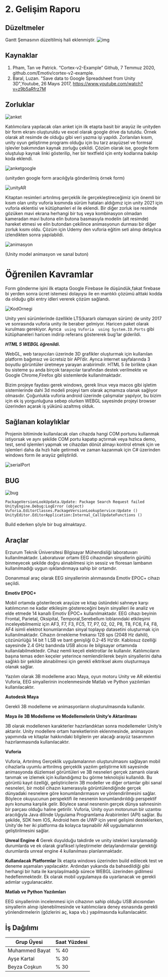 # 2. Gelişim Raporu

## Düzeltmeler
 Gantt Şemasının düzeltilmiş hali eklenmiştir.
![img](https://i.hizliresim.com/MG9AM3.png)


## Kaynaklar
1. Pham, Tan ve Patrick. “Cortex-v2-Example” Github, 7 Temmuz 2020, github.com/Emotiv/cortex-v2-example.
2. Baral, Luzan. "Save data to Google Spreadsheet from Unity 3D",Youtube, 26 Mayıs 2017, https://www.youtube.com/watch?v=z9b5aRfrz7M

## Zorluklar

![anket](/images/unityAnket.png)

Katılımcılara yapılacak olan anket için ilk etapta basit bir arayüz ile unityden bir form ekranı oluşturuldu ve excel olarak google drive da tutuldu. Örnek olarak alt resimde de olduğu gibi veri yazma işi yapıldı. Zorlanılan kısım, unity oyun geliştirme programı olduğu için bu tarz arayüzsel ve formsal işlevler bakımından kaynak zorluğu çekildi.
Çözüm olarak ise, google form oluştulup kaynak linki gösterilip, her bir textfield için enty kodlarına bakılıp koda eklendi.

![anketgoogle](/images/anketGD.png)

(unityden google form aracılığyla gönderilmiş örnek form)

![unityAR](/images/unityAR.png)

Kitaptan resimleri artırılmış gerçeklik ile gerçekleştireceğimiz için önemli bir kısım olan unity vuforia kısmında sürüm hataları aldığımız için unity 2021 için vuforia eklentisi ve kütüphanleri el ile eklendi. Bir diğer zorluk ise resimde gözüken mavi ekrana herhangi bir tuş veya kombinasyon olmadan kameradan mavi butona elin butona basmasıyla modelin (alt resimde) hareket etmesi ve elin butondan çekilince animasyonun durması bir diğer zorluk kısmı oldu. Çözüm için Udemy den vuforia eğitim seti alınıp detaylıca izlendikten sonra yapılabildi.

![animasyon](/images/animasyon.png)

(Unity model animasyon ve sanal buton)

# Öğrenilen Kavramlar

Form gönderme işini ilk etapta Google Firebase ile düşündük,fakat firebase bi yerden sonra ücret istemesi dolayıysı ile en mantıklı çözümü alttaki kodda da olduğu gibi entry idleri vererek çözüm sağlandı.

![KodOrnegi](/images/kodOrnegientry.png)


Unity yeni sürümlerinde özellikle LTS(kararlı olamayan sürüm) de unity 2017 ve sonrasında vuforia unity ile beraber gelmiyor. Haricen paket olarak kurulması gerekiyor. Ayrıca ``` 
using Vuforia 
using System.IO.Ports ``` gibi  kütüphaneleri haricen indirip referans göstererek bug'lar giderildi.

***HTML 5 WEBGL öğrenildi.***

WebGL, web tarayıcıları üzerinde 3D grafikler oluşturmak için kullanılan platform bağımsız ve ücretsiz bir API’dir. Ayrıca internet sayfalarında 3 boyutlu görüntüler üretmeye yarayan arabirimdir. HTML 5 ile birlikte çıkan bu sisteme şu anda birçok tarayıcılar tarafından destek verilmekte ve Google Chrome,Firefox gibi sistemlerde kullanılmaktadır.

Bizim projeye faydası gerek windows, gerek linux veya macos gibi işletim sistemlerinde dahi 3d modeli projeyi tam olarak açmamıza olanak sağlıyor olmasıdır. Çoğunlukla vuforia android üzerinde çalışmalar yapılyor, bu bizim için ek iş yorgunluğuna sebep olurken WEBGL sayesinde projeyi browser üzerinden açarak iş yükünü azaltmış olduk.

## Sağlanan kolaylıklar ##

Projenin bitiminde kullanılacak olan cihazda hangi COM portunu kullanmak istiyorsak ve aynı şekilde COM portu kapatıp açtırmak veya hızlıca demo, test, send işlemleri yapmak ve cihazdan dönüt almayı kontrol etmek için ve  işlemleri daha da hızlı hale getirmek ve zaman kazanmak için C# üzerinden windows form ile arayüz geliştirildi.

![serialPort](/images/serialPortOkuma.png)

## BUG ##

![bug](/images/bug.png)

```
PackageVersionLookUpdata.Update: Package Search Request failed UnityEngine.Debug:LogError (object) Vuforia.EditorClasses.PackageVersionLookupService:Update () UnityEditor.EditorApplication:Internal_CallUpdateFunctions () 
```

Build ederken şöyle bir bug almaktayız.

## Araçlar

Erzurum Teknik Üniversitesi Bilgisayar Mühendisliği laboratuvarı kullanılmaktadır. Laboratuvar ortamı EEG cihazından sinyallerin gürültü binmeyecek şekilde doğru alınabilmesi için sessiz ve floresan lambanın kullanılmadığı uygun ışıklandırmaya sahip bir ortamdır.

Donanımsal araç olarak EEG sinyallerinin alınmasında Emotiv EPOC+ cihazı seçildi.

**Emotiv EPOC+**

Mobil ortamda gösterilecek arayüze ve kitap üstündeki sahneye karşı katılımcının ne kadar etkileşim göstereceğini beyin sinyalleri ile analiz ve elde etmede 14 kanallı Emotiv EPOC+ kullanılmaktadır. EEG cihazı beyinin Frontal, Parietal, Oksipital, Temporal,Serebellum loblarındaki etkileşimi inceleyebilmemiz için AF3, F7, F3, FC5, T7, P7, 02, 02, P8, T8, FC6, F4, F8, AF4 isimli elektrot konumlarından sinyal toplayıp datasetini oluşturmak için kullanılmaktadır. Cihazın örnekleme frekansı 128 sps (2048 Hz dahili), çözünürlüğü 14 bit 1 LSB ve bant genişliği 0.2-45 Hz’dir. Kablosuz özelliği sayesinde 2.4 GHz bandında USB alıcısı ile bilgisayar ortamında kullanılabilmektedir. Cihaz nemli keçeli elektrotlar ile kullanılır. Katılımcıların başına temas eden keçeler yeterince nemlendirilerek beyin sinyallerini daha sağlıklı bir şekilde alınabilmesi için gerekli elktriksel akımı oluşturmaya olanak sağlar. 

Yazılım olarak 3B modelleme aracı Maya, oyun motoru Unity ve AR eklentisi Vuforia, EEG sinyallerinin incelenmesinde Matlab ve Python yazılımları kullanılacaktır.

**Autodesk Maya**

Gerekli 3B modelleme ve animasyonların oluşturulmasında kullanılır.

**Maya ile 3B Modelleme ve Modellemelerin Unity’e Aktarılması**

3B olarak modellenen karakterler hazırlandıktan sonra modellemeler Unity’e aktarılır. Unity modellere ortam hareketlerinin eklenmesinde, animasyon yapımında ve kitaplar hakkındaki bilgilerin yer alacağı arayüz tasarımının hazırlanmasında kullanılacaktır.

**Vuforia**

Vuforia, Artırılmış Gerçeklik uygulamalarının oluşturulmasını sağlayan mobil cihazlarla uyumlu arttırılmış gerçeklik yazılım geliştirme kiti sayesinde animasyonda düzlemsel görüntüleri ve 3B nesneleri gerçek zamanlı olarak tanımak ve izlemek için kullandığımız bu görme teknolojisi kullanıldı. Bu görüntü kayıt özelliği, geliştiricilerin 3B modeller ve diğer ortamlar gibi sanal nesneleri, bir mobil cihazın kamerasıyla görüntülendiğinde gerçek dünyadaki nesnelere göre konumlandırmasını ve yönlendirilmesini sağlar. Böylece okuyucunun perspektifi ile nesnenin konumlandırıldığı perspektif aynı konuma karşılık gelir. Böylece sanal nesnenin gerçek dünya sahnesinin bir parçası olduğu haline getirilir.
    Vuforia, Unity oyun motorunun bir uzantısı aracılığıyla Java dilinde Uygulama Programlama Arabirimleri (API) sağlar. Bu şekilde, SDK hem IOS, Android hem de UWP için yerel gelişimi desteklerken, Unity'de her iki platforma da kolayca taşınabilir AR uygulamalarının geliştirilmesini sağlar.
    
**Unreal Engine 4**
Gerek duyulduğu takdirde ve unity istekleri karşılamadığı durumlarda ve ek olarak grafiksel iyileştirmeler detaylandırmalar gerektiği durumlarda unreal engine 4 kullanılması planlanmaktadır.

**Kullanılacak Platformlar** 
İlk etapta windows üzerinden build edilecek test ve deneme aşamaları yapılacaktır. Ardından yukarıda da bahsedildiği gibi herhangi bir hata ile karşılaşılmadığı sürece WEBGL 
üzerinden gidilmesi hedeflenmektedir. Ek olarak mobil uygulamaya da uyarlanacak ve gerekli adımlar uygulanacaktır.

**Matlab ve Python Yazılımları**

EEG sinyallerinin incelenmesi için cihazının sahip olduğu USB alıcısından sinyallerin alınıp işlenebilmesinde ve katılımcılara deney esnasında gerekli yönlendirmelerin (gözlerini aç, kapa vb.) yapılmasında kullanılacaktır. 

## İş Dağılımı
Grup Üyesi | Saat Yüzdesi
------------ | -------------
Muhammed Bayat | % 40
Ayşe Kartal | % 30
Beyza Coşkun | % 30
